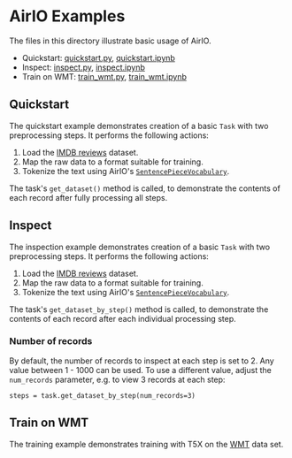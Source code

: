 # AirIO Examples

The files in this directory illustrate basic usage of AirIO.

* Quickstart: [quickstart.py][quickstart_py], [quickstart.ipynb][quickstart_ipynb]
* Inspect: [inspect.py][inspect_py], [inspect.ipynb][inspect_ipynb]
* Train on WMT: [train_wmt.py][train_wmt_py], [train_wmt.ipynb][train_wmt_ipynb]

## Quickstart

The quickstart example demonstrates creation of a basic `Task` with two
preprocessing steps. It performs the following actions:

1. Load the [IMDB reviews][imdb_reviews] dataset.
2. Map the raw data to a format suitable for training.
3. Tokenize the text using AirIO's
[`SentencePieceVocabulary`][airio_vocabularies].

The task's `get_dataset()` method is called, to demonstrate the contents of
each record after fully processing all steps.


## Inspect

The inspection example demonstrates creation of a basic `Task` with two
preprocessing steps. It performs the following actions:

1. Load the [IMDB reviews][imdb_reviews] dataset.
2. Map the raw data to a format suitable for training.
3. Tokenize the text using AirIO's
[`SentencePieceVocabulary`][airio_vocabularies].

The task's `get_dataset_by_step()` method is called, to demonstrate the contents
of each record after each individual processing step.

### Number of records

By default, the number of records to inspect at each step is set to 2. Any value
between 1 - 1000 can be used. To use a different value, adjust the `num_records`
parameter, e.g. to view 3 records at each step:

```
steps = task.get_dataset_by_step(num_records=3)
```


## Train on WMT

The training example demonstrates training with T5X on the [WMT][wmt] data set.


[imdb_reviews]: https://www.tensorflow.org/datasets/catalog/imdb_reviews
[inspect_ipynb]: https://github.com/google/airio/tree/main/airio/examples/inspect.ipynb
[inspect_py]: https://github.com/google/airio/tree/main/airio/examples/inspect.py
[quickstart_ipynb]: https://github.com/google/airio/tree/main/airio/examples/quickstart.ipynb
[quickstart_py]: https://github.com/google/airio/tree/main/airio/examples/quickstart.py
[train_wmt_ipynb]: https://github.com/google/airio/tree/main/airio/examples/train_wmt.ipynb
[train_wmt_py]: https://github.com/google/airio/tree/main/airio/examples/train_wmt.py
[airio_vocabularies]: https://github.com/google/airio/blob/main/airio/_src/pygrain/vocabularies.py
[wmt]: https://www.tensorflow.org/datasets/catalog/wmt19_translate
